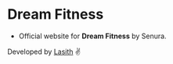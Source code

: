# Dream Fitness

 - Official website for **Dream Fitness** by Senura.

Developed by [Lasith](https://github.com/DissanayakeLYB) ✌️
